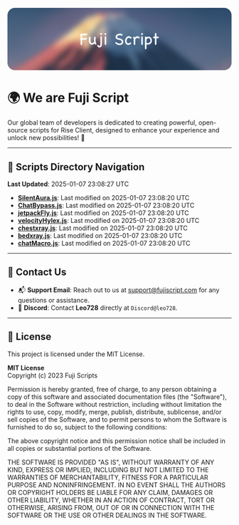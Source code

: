 ![Banner](.github/b.webp)

# 🌍 **We are Fuji Script**

Our global team of developers is dedicated to creating powerful, open-source scripts for Rise Client, designed to enhance your experience and unlock new possibilities! 🌟

---
<!-- SCRIPTS_NAVIGATION_START -->
## 📂 **Scripts Directory Navigation**

**Last Updated**: 2025-01-07 23:08:27 UTC

- **[SilentAura.js](scripts/SilentAura.js)**: Last modified on 2025-01-07 23:08:20 UTC
- **[ChatBypass.js](scripts/ChatBypass.js)**: Last modified on 2025-01-07 23:08:20 UTC
- **[jetpackFly.js](scripts/jetpackFly.js)**: Last modified on 2025-01-07 23:08:20 UTC
- **[velocityHylex.js](scripts/velocityHylex.js)**: Last modified on 2025-01-07 23:08:20 UTC
- **[chestxray.js](scripts/chestxray.js)**: Last modified on 2025-01-07 23:08:20 UTC
- **[bedxray.js](scripts/bedxray.js)**: Last modified on 2025-01-07 23:08:20 UTC
- **[chatMacro.js](scripts/chatMacro.js)**: Last modified on 2025-01-07 23:08:20 UTC

<!-- SCRIPTS_NAVIGATION_END -->

---

## 💬 **Contact Us**  
- 📬 **Support Email**: Reach out to us at [support@fujiscript.com](mailto:support@fujiscript.com) for any questions or assistance.  
- 💬 **Discord**: Contact **Leo728** directly at `Discord@leo728`.

---

## 📜 **License**

This project is licensed under the MIT License.  

**MIT License**  
Copyright (c) 2023 Fuji Scripts  

Permission is hereby granted, free of charge, to any person obtaining a copy of this software and associated documentation files (the "Software"), to deal in the Software without restriction, including without limitation the rights to use, copy, modify, merge, publish, distribute, sublicense, and/or sell copies of the Software, and to permit persons to whom the Software is furnished to do so, subject to the following conditions:  

The above copyright notice and this permission notice shall be included in all copies or substantial portions of the Software.  

THE SOFTWARE IS PROVIDED "AS IS", WITHOUT WARRANTY OF ANY KIND, EXPRESS OR IMPLIED, INCLUDING BUT NOT LIMITED TO THE WARRANTIES OF MERCHANTABILITY, FITNESS FOR A PARTICULAR PURPOSE AND NONINFRINGEMENT. IN NO EVENT SHALL THE AUTHORS OR COPYRIGHT HOLDERS BE LIABLE FOR ANY CLAIM, DAMAGES OR OTHER LIABILITY, WHETHER IN AN ACTION OF CONTRACT, TORT OR OTHERWISE, ARISING FROM, OUT OF OR IN CONNECTION WITH THE SOFTWARE OR THE USE OR OTHER DEALINGS IN THE SOFTWARE.  
